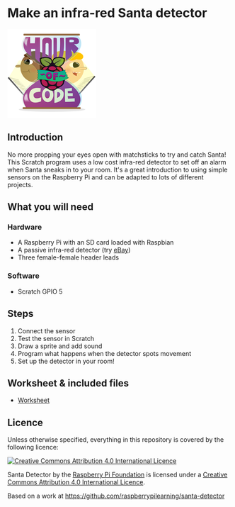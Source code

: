 # Make an infra-red Santa detector

![](images/HOC_Logo_200px.png)

## Introduction

No more propping your eyes open with matchsticks to try and catch Santa! This Scratch program uses a low cost infra-red detector to set off an alarm when Santa sneaks in to your  room. It's a great introduction to using simple sensors on the Raspberry Pi and can be adapted to lots of different projects.

## What you will need

### Hardware

- A Raspberry Pi with an SD card loaded with Raspbian
- A passive infra-red detector (try [eBay](http://search.ebay.co.uk/pir+motion+sensor+module))
- Three female-female header leads

### Software

- Scratch GPIO 5

## Steps

1. Connect the sensor
2. Test the sensor in Scratch
3. Draw a sprite and add sound
4. Program what happens when the detector spots movement
5. Set up the detector in your room!


## Worksheet & included files

- [Worksheet](worksheet.md)


## Licence

Unless otherwise specified, everything in this repository is covered by the following licence:

[![Creative Commons Attribution 4.0 International Licence](http://i.creativecommons.org/l/by-sa/4.0/88x31.png)](http://creativecommons.org/licenses/by-sa/4.0/)

Santa Detector by the [Raspberry Pi Foundation](http://www.raspberrypi.org) is licensed under a [Creative Commons Attribution 4.0 International Licence](http://creativecommons.org/licenses/by-sa/4.0/).

Based on a work at https://github.com/raspberrypilearning/santa-detector
